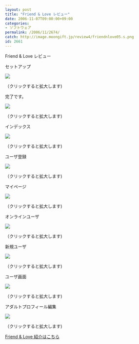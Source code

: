 ```yaml
---
layout: post
title: "Friend & Love レビュー"
date: 2006-11-07T09:00:00+09:00
categories:
- ソフトウェア
permalink: /2006/11/2674/
catch: http://image.moongift.jp/review4/friendnlove05.s.png
id: 2661
---
```

Friend & Love レビュー  
<!--more-->

セットアップ

  

[![](http://image.moongift.jp/review4/friendnlove01.s.png)](http://image.moongift.jp/review4/friendnlove01.png)  
  
（クリックすると拡大します)

  

完了です。

  

[![](http://image.moongift.jp/review4/friendnlove02.s.png)](http://image.moongift.jp/review4/friendnlove02.png)  
  
（クリックすると拡大します)

  

インデックス

  

[![](http://image.moongift.jp/review4/friendnlove03.s.png)](http://image.moongift.jp/review4/friendnlove03.png)  
  
（クリックすると拡大します)

  

ユーザ登録

  

[![](http://image.moongift.jp/review4/friendnlove04.s.png)](http://image.moongift.jp/review4/friendnlove04.png)  
  
（クリックすると拡大します)

  

マイページ

  

[![](http://image.moongift.jp/review4/friendnlove05.s.png)](http://image.moongift.jp/review4/friendnlove05.png)  
  
（クリックすると拡大します)

  

オンラインユーザ

  

[![](http://image.moongift.jp/review4/friendnlove06.s.png)](http://image.moongift.jp/review4/friendnlove06.png)  
  
（クリックすると拡大します)

  

新規ユーザ

  

[![](http://image.moongift.jp/review4/friendnlove07.s.png)](http://image.moongift.jp/review4/friendnlove07.png)  
  
（クリックすると拡大します)

  

ユーザ画面

  

[![](http://image.moongift.jp/review4/friendnlove08.s.png)](http://image.moongift.jp/review4/friendnlove08.png)  
  
（クリックすると拡大します)

  

アダルトプロフィール編集

  

[![](http://image.moongift.jp/review4/friendnlove09.s.png)](http://image.moongift.jp/review4/friendnlove09.png)  
  
（クリックすると拡大します)

  

[Friend & Love 紹介はこちら](http://oss.moongift.jp/intro/i-2673.html)


